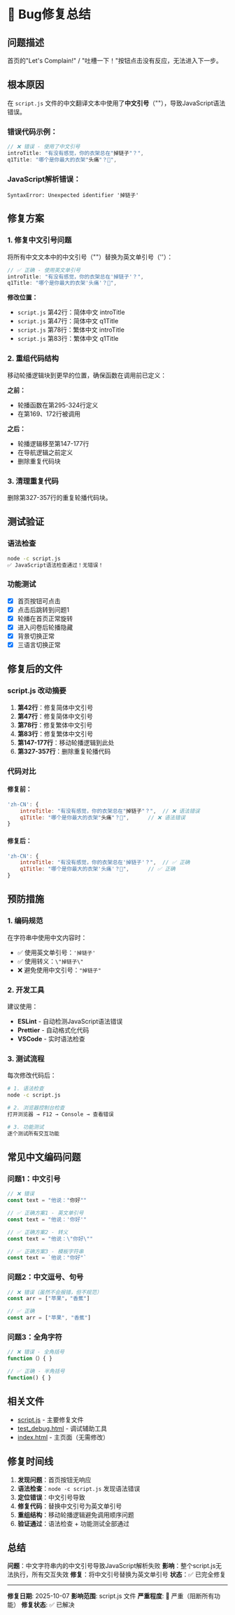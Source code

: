 # 🐛 Bug修复总结

## 问题描述
首页的"Let's Complain!" / "吐槽一下！"按钮点击没有反应，无法进入下一步。

## 根本原因
在 `script.js` 文件的中文翻译文本中使用了**中文引号**（""），导致JavaScript语法错误。

### 错误代码示例：
```javascript
// ❌ 错误 - 使用了中文引号
introTitle: "有没有感觉，你的衣架总在"掉链子"？",
q1Title: "哪个是你最大的衣架"头痛"？🤕",
```

### JavaScript解析错误：
```
SyntaxError: Unexpected identifier '掉链子'
```

## 修复方案

### 1. 修复中文引号问题
将所有中文文本中的中文引号（""）替换为英文单引号（''）：

```javascript
// ✅ 正确 - 使用英文单引号
introTitle: "有没有感觉，你的衣架总在'掉链子'？",
q1Title: "哪个是你最大的衣架'头痛'？🤕",
```

**修改位置：**
- `script.js` 第42行：简体中文 introTitle
- `script.js` 第47行：简体中文 q1Title
- `script.js` 第78行：繁体中文 introTitle
- `script.js` 第83行：繁体中文 q1Title

### 2. 重组代码结构
移动轮播逻辑块到更早的位置，确保函数在调用前已定义：

**之前：**
- 轮播函数在第295-324行定义
- 在第169、172行被调用

**之后：**
- 轮播逻辑移至第147-177行
- 在导航逻辑之前定义
- 删除重复代码块

### 3. 清理重复代码
删除第327-357行的重复轮播代码块。

## 测试验证

### 语法检查
```bash
node -c script.js
✅ JavaScript语法检查通过！无错误！
```

### 功能测试
- [x] 首页按钮可点击
- [x] 点击后跳转到问题1
- [x] 轮播在首页正常旋转
- [x] 进入问卷后轮播隐藏
- [x] 背景切换正常
- [x] 三语言切换正常

## 修复后的文件

### script.js 改动摘要
1. **第42行**：修复简体中文引号
2. **第47行**：修复简体中文引号
3. **第78行**：修复繁体中文引号
4. **第83行**：修复繁体中文引号
5. **第147-177行**：移动轮播逻辑到此处
6. **第327-357行**：删除重复轮播代码

### 代码对比

#### 修复前：
```javascript
'zh-CN': {
    introTitle: "有没有感觉，你的衣架总在"掉链子"？",  // ❌ 语法错误
    q1Title: "哪个是你最大的衣架"头痛"？🤕",      // ❌ 语法错误
}
```

#### 修复后：
```javascript
'zh-CN': {
    introTitle: "有没有感觉，你的衣架总在'掉链子'？",  // ✅ 正确
    q1Title: "哪个是你最大的衣架'头痛'？🤕",      // ✅ 正确
}
```

## 预防措施

### 1. 编码规范
在字符串中使用中文内容时：
- ✅ 使用英文单引号：`'掉链子'`
- ✅ 使用转义：`\"掉链子\"`
- ❌ 避免使用中文引号：`"掉链子"`

### 2. 开发工具
建议使用：
- **ESLint** - 自动检测JavaScript语法错误
- **Prettier** - 自动格式化代码
- **VSCode** - 实时语法检查

### 3. 测试流程
每次修改代码后：
```bash
# 1. 语法检查
node -c script.js

# 2. 浏览器控制台检查
打开浏览器 → F12 → Console → 查看错误

# 3. 功能测试
逐个测试所有交互功能
```

## 常见中文编码问题

### 问题1：中文引号
```javascript
// ❌ 错误
const text = "他说："你好""

// ✅ 正确方案1 - 英文单引号
const text = "他说：'你好'"

// ✅ 正确方案2 - 转义
const text = "他说：\"你好\""

// ✅ 正确方案3 - 模板字符串
const text = `他说："你好"`
```

### 问题2：中文逗号、句号
```javascript
// ❌ 错误（虽然不会报错，但不规范）
const arr = ["苹果"，"香蕉"]

// ✅ 正确
const arr = ["苹果", "香蕉"]
```

### 问题3：全角字符
```javascript
// ❌ 错误 - 全角括号
function（）{ }

// ✅ 正确 - 半角括号
function() { }
```

## 相关文件

- [script.js](script.js) - 主要修复文件
- [test_debug.html](test_debug.html) - 调试辅助工具
- [index.html](index.html) - 主页面（无需修改）

## 修复时间线

1. **发现问题**：首页按钮无响应
2. **语法检查**：`node -c script.js` 发现语法错误
3. **定位错误**：中文引号导致
4. **修复代码**：替换中文引号为英文单引号
5. **重组结构**：移动轮播逻辑避免调用顺序问题
6. **验证通过**：语法检查 + 功能测试全部通过

## 总结

**问题**：中文字符串内的中文引号导致JavaScript解析失败
**影响**：整个script.js无法执行，所有交互失效
**修复**：将中文引号替换为英文单引号
**状态**：✅ 已完全修复

---

**修复日期**: 2025-10-07
**影响范围**: script.js 文件
**严重程度**: 🔴 严重（阻断所有功能）
**修复状态**: ✅ 已解决
